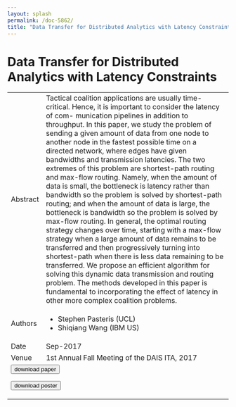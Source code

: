 ```yaml
---
layout: splash
permalink: /doc-5862/
title: "Data Transfer for Distributed Analytics with Latency Constraints"
---
```


# Data Transfer for Distributed Analytics with Latency Constraints

<table>
    <tbody>
    <tr>
        <td>Abstract</td>
        <td>Tactical coalition applications are usually time- critical. Hence, it is important to consider the latency of com- munication pipelines in addition to throughput. In this paper, we study the problem of sending a given amount of data from one node to another node in the fastest possible time on a directed network, where edges have given bandwidths and transmission latencies. The two extremes of this problem are shortest-path routing and max-flow routing. Namely, when the amount of data is small, the bottleneck is latency rather than bandwidth so the problem is solved by shortest-path routing; and when the amount of data is large, the bottleneck is bandwidth so the problem is solved by max-flow routing. In general, the optimal routing strategy changes over time, starting with a max-flow strategy when a large amount of data remains to be transferred and then progressively turning into shortest-path when there is less data remaining to be transferred. We propose an efficient algorithm for solving this dynamic data transmission and routing problem. The methods developed in this paper is fundamental to incorporating the effect of latency in other more complex coalition problems.</td>
    </tr>
    <tr>
        <td>Authors</td>
        <td>
            <ul>
                <li>Stephen Pasteris (UCL)</li>
                <li>Shiqiang Wang (IBM US)</li>
            </ul>
        </td>
    </tr>
    <tr>
        <td>Date</td>
        <td>Sep-2017</td>
    </tr>
    <tr>
        <td>Venue</td>
        <td>1st Annual Fall Meeting of the DAIS ITA, 2017</td>
    </tr>
        <tr>
            <td colspan="2">
                <form method="get" action="https://dais-ita.org/sites/default/files/1530_0.pdf">
                    <button type="submit">download paper</button>
                </form>
                <form method="get" action="https://dais-ita.org/sites/default/files/1530_poster_0.pdf">
                    <button type="submit">download poster</button>
                </form>
            </td>
        </tr>
    </tbody>
</table>
